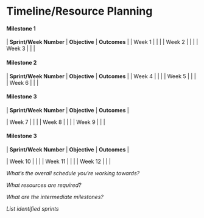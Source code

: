 # Timeline/Resource Planning

#### Milestone 1

| **Sprint/Week Number** | **Objective** | **Outcomes** | 
| Week 1 | | |
| Week 2 | | |
| Week 3 | | |


#### Milestone 2

| **Sprint/Week Number** | **Objective** | **Outcomes** |
| Week 4 | | |
| Week 5 | | |
| Week 6 | | |

#### Milestone 3

| **Sprint/Week Number** | **Objective** | **Outcomes** |

| Week 7 | | |
| Week 8 | | |
| Week 9 | | |

#### Milestone 3

| **Sprint/Week Number** | **Objective** | **Outcomes** |

| Week 10 | | |
| Week 11 | | |
| Week 12 | | |

*What’s the overall schedule you’re working towards?*

*What resources are required?*

*What are the intermediate milestones?*

*List identified sprints*

